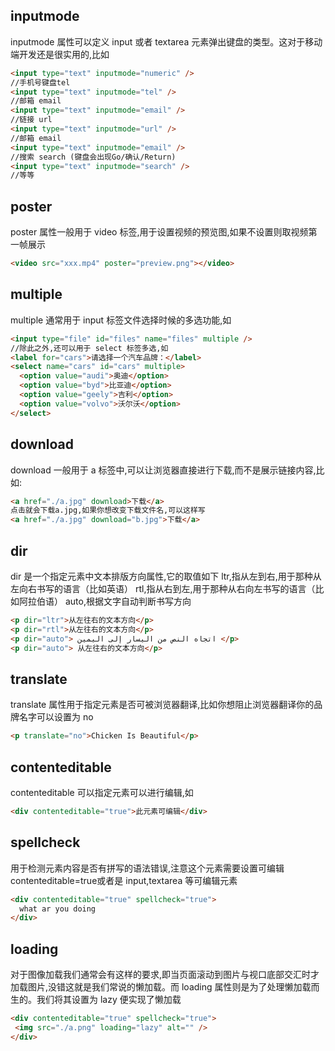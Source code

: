 ## inputmode

inputmode 属性可以定义 input 或者 textarea 元素弹出键盘的类型。这对于移动端开发还是很实用的,比如
``` html
<input type="text" inputmode="numeric" />
//手机号键盘tel
<input type="text" inputmode="tel" />
//邮箱 email
<input type="text" inputmode="email" />
//链接 url
<input type="text" inputmode="url" />
//邮箱 email
<input type="text" inputmode="email" />
//搜索 search (键盘会出现Go/确认/Return)
<input type="text" inputmode="search" />
//等等
```
## poster
poster 属性一般用于 video 标签,用于设置视频的预览图,如果不设置则取视频第一帧展示
``` html
<video src="xxx.mp4" poster="preview.png"></video>
```

## multiple
multiple 通常用于 input 标签文件选择时候的多选功能,如
``` html
<input type="file" id="files" name="files" multiple />
//除此之外,还可以用于 select 标签多选,如
<label for="cars">请选择一个汽车品牌：</label>
<select name="cars" id="cars" multiple>
  <option value="audi">奥迪</option>
  <option value="byd">比亚迪</option>
  <option value="geely">吉利</option>
  <option value="volvo">沃尔沃</option>
</select>
```

## download
download 一般用于 a 标签中,可以让浏览器直接进行下载,而不是展示链接内容,比如:
``` html
<a href="./a.jpg" download>下载</a>
点击就会下载a.jpg,如果你想改变下载文件名,可以这样写
<a href="./a.jpg" download="b.jpg">下载</a>
```

## dir
dir 是一个指定元素中文本排版方向属性,它的取值如下
    ltr,指从左到右,用于那种从左向右书写的语言（比如英语）
    rtl,指从右到左,用于那种从右向左书写的语言（比如阿拉伯语）
    auto,根据文字自动判断书写方向
``` html
<p dir="ltr">从左往右的文本方向</p>
<p dir="rtl">从左往右的文本方向</p>
<p dir="auto"> اتجاه النص من اليسار إلى اليمين </p>
<p dir="auto"> 从左往右的文本方向</p>
```

## translate
translate 属性用于指定元素是否可被浏览器翻译,比如你想阻止浏览器翻译你的品牌名字可以设置为 no
``` html
<p translate="no">Chicken Is Beautiful</p>
```

## contenteditable
contenteditable 可以指定元素可以进行编辑,如
``` html
<div contenteditable="true">此元素可编辑</div>
```

## spellcheck
用于检测元素内容是否有拼写的语法错误,注意这个元素需要设置可编辑contenteditable=true或者是 input,textarea 等可编辑元素
``` html
<div contenteditable="true" spellcheck="true">
  what ar you doing
</div>
```

## loading
对于图像加载我们通常会有这样的要求,即当页面滚动到图片与视口底部交汇时才加载图片,没错这就是我们常说的懒加载。而 loading 属性则是为了处理懒加载而生的。我们将其设置为 lazy 便实现了懒加载
``` html
<div contenteditable="true" spellcheck="true">
 <img src="./a.png" loading="lazy" alt="" />
</div>
```





